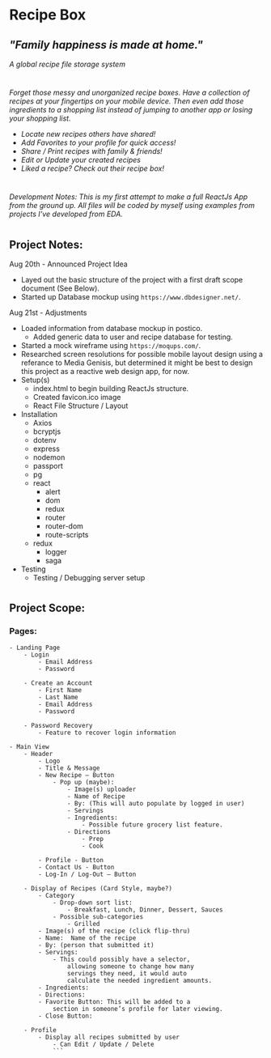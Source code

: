 # Recipe Box
## *"Family happiness is made at home."*
*A global recipe file storage system*

#

*Forget those messy and unorganized recipe boxes. Have a collection of recipes at your fingertips on your mobile device. Then even add those ingredients to a shopping list instead of jumping to another app or losing your shopping list.*

 - *Locate new recipes others have shared!*
 - *Add Favorites to your profile for quick access!*
 - *Share / Print recipes with family & friends!*
 - *Edit or Update your created recipes*
 - *Liked a recipe? Check out their recipe box!*

#

*Development Notes: This is my first attempt to make a full ReactJs App from the ground up. All files will be coded by myself using examples from projects I've developed from EDA.*

# 

## Project Notes:
Aug 20th - Announced Project Idea
- Layed out the basic structure of the project with a first draft scope document (See Below).
- Started up Database mockup using `https://www.dbdesigner.net/`.

Aug 21st - Adjustments
- Loaded information from database mockup in postico. 
    - Added generic data to user and recipe database for testing.
- Started a mock wireframe using `https://moqups.com/`.
- Researched screen resolutions for possible mobile layout design using a referance to Media Genisis, but determined it might be best to design this project as a reactive web design app, for now.
- Setup(s)
    - index.html to begin building ReactJs structure.
    - Created favicon.ico image
    - React File Structure / Layout
- Installation
    - Axios
    - bcryptjs
    - dotenv
    - express
    - nodemon
    - passport
    - pg
    - react
        - alert
        - dom
        - redux
        - router
        - router-dom
        - route-scripts
    - redux
        - logger
        - saga
- Testing
    - Testing / Debugging server setup

#
## Project Scope:
### Pages:
```
- Landing Page
    - Login
        - Email Address
        - Password

    - Create an Account
        - First Name
        - Last Name
        - Email Address
        - Password

    - Password Recovery
        - Feature to recover login information

- Main View
    - Header
        - Logo
        - Title & Message
        - New Recipe – Button
            - Pop up (maybe):
                - Image(s) uploader
                - Name of Recipe
                - By: (This will auto populate by logged in user)
                - Servings
                - Ingredients:
                    - Possible future grocery list feature.
                - Directions
                    - Prep
                    - Cook

        - Profile - Button
        - Contact Us - Button
        - Log-In / Log-Out – Button
        
    - Display of Recipes (Card Style, maybe?)
        - Category
            - Drop-down sort list: 
                - Breakfast, Lunch, Dinner, Dessert, Sauces
            - Possible sub-categories
                - Grilled
        - Image(s) of the recipe (click flip-thru)
        - Name:  Name of the recipe
        - By: (person that submitted it)
        - Servings:
            - This could possibly have a selector,
                allowing someone to change how many
                servings they need, it would auto
                calculate the needed ingredient amounts.
        - Ingredients:
        - Directions:
        - Favorite Button: This will be added to a
            section in someone’s profile for later viewing.
        - Close Button:

    - Profile
        - Display all recipes submitted by user
            - Can Edit / Update / Delete
            ```